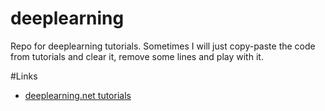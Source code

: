 # deeplearning

Repo for deeplearning tutorials. Sometimes I will just copy-paste the code from tutorials and clear it, remove some lines and play with it.

#Links

* [deeplearning.net tutorials](http://deeplearning.net/tutorial)
